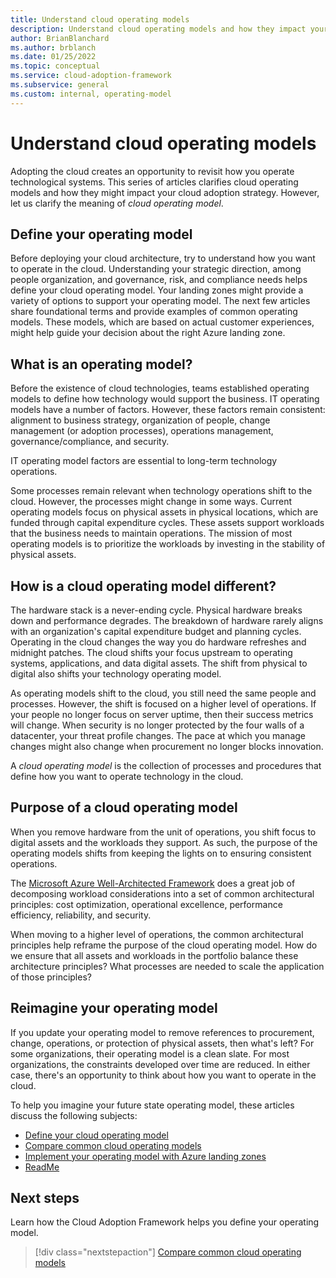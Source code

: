 ```yaml
---
title: Understand cloud operating models
description: Understand cloud operating models and how they impact your cloud adoption strategy.
author: BrianBlanchard
ms.author: brblanch
ms.date: 01/25/2022
ms.topic: conceptual
ms.service: cloud-adoption-framework
ms.subservice: general
ms.custom: internal, operating-model
---
```


# Understand cloud operating models

Adopting the cloud creates an opportunity to revisit how you operate technological systems. This series of articles clarifies cloud operating models and how they might impact your cloud adoption strategy. However, let us clarify the meaning of *cloud operating model*.

## Define your operating model

Before deploying your cloud architecture, try to understand how you want to operate in the cloud. Understanding your strategic direction, among people organization, and governance, risk, and compliance needs helps define your cloud operating model. Your landing zones might provide a variety of options to support your operating model. The next few articles share foundational terms and provide examples of common operating models. These models, which are based on actual customer experiences, might help guide your decision about the right Azure landing zone.

## What is an operating model?

Before the existence of cloud technologies, teams established operating models to define how technology would support the business. IT operating models have a number of factors. However, these factors remain consistent: alignment to business strategy, organization of people, change management (or adoption processes), operations management, governance/compliance, and security.

IT operating model factors are essential to long-term technology operations.

Some processes remain relevant when technology operations shift to the cloud. However, the processes might change in some ways. Current operating models focus on physical assets in physical locations, which are funded through capital expenditure cycles. These assets support workloads that the business needs to maintain operations. The mission of most operating models is to prioritize the workloads by investing in the stability of physical assets.

## How is a cloud operating model different?

The hardware stack is a never-ending cycle. Physical hardware breaks down and performance degrades. The breakdown of hardware rarely aligns with an organization's capital expenditure budget and planning cycles. Operating in the cloud changes the way you do hardware refreshes and midnight patches. The cloud shifts your focus upstream to operating systems, applications, and data digital assets. The shift from physical to digital also shifts your technology operating model.

As operating models shift to the cloud, you still need the same people and processes. However, the shift is focused on a higher level of operations. If your people no longer focus on server uptime, then their success metrics will change. When security is no longer protected by the four walls of a datacenter, your threat profile changes. The pace at which you manage changes might also change when procurement no longer blocks innovation.

A *cloud operating model* is the collection of processes and procedures that define how you want to operate technology in the cloud.

## Purpose of a cloud operating model

When you remove hardware from the unit of operations, you shift focus to digital assets and the workloads they support. As such, the purpose of the operating models shifts from keeping the lights on to ensuring consistent operations.

The [Microsoft Azure Well-Architected Framework](/azure/architecture/framework/) does a great job of decomposing workload considerations into a set of common architectural principles: cost optimization, operational excellence, performance efficiency, reliability, and security.

When moving to a higher level of operations, the common architectural principles help reframe the purpose of the cloud operating model. How do we ensure that all assets and workloads in the portfolio balance these architecture principles? What processes are needed to scale the application of those principles?

## Reimagine your operating model

If you update your operating model to remove references to procurement, change, operations, or protection of physical assets, then what's left? For some organizations, their operating model is a clean slate. For most organizations, the constraints developed over time are reduced. In either case, there's an opportunity to think about how you want to operate in the cloud.

To help you imagine your future state operating model, these articles discuss the following subjects:

- [Define your cloud operating model](./define.md)
- [Compare common cloud operating models](./compare.md)
- [Implement your operating model with Azure landing zones](../ready/landing-zone/implementation-options.md)
- [ReadMe](./README.md)

## Next steps

Learn how the Cloud Adoption Framework helps you define your operating model.

> [!div class="nextstepaction"]
> [Compare common cloud operating models](./compare.md)
